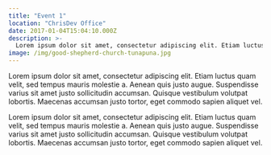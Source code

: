 ```yaml
---
title: "Event 1"
location: "ChrisDev Office"
date: 2017-01-04T15:04:10.000Z
description: >-
  Lorem ipsum dolor sit amet, consectetur adipiscing elit. Etiam luctus quam velit, sed tempus mauris molestie augue.
image: /img/good-shepherd-church-tunapuna.jpg
---
```


Lorem ipsum dolor sit amet, consectetur adipiscing elit. Etiam luctus quam velit, sed tempus mauris molestie a. Aenean quis justo augue. Suspendisse varius sit amet justo sollicitudin accumsan. Quisque vestibulum volutpat lobortis. Maecenas accumsan justo tortor, eget commodo sapien aliquet vel.

Lorem ipsum dolor sit amet, consectetur adipiscing elit. Etiam luctus quam velit, sed tempus mauris molestie a. Aenean quis justo augue. Suspendisse varius sit amet justo sollicitudin accumsan. Quisque vestibulum volutpat lobortis. Maecenas accumsan justo tortor, eget commodo sapien aliquet vel.

